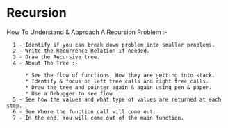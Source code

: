 # Recursion

How To Understand & Approach A Recursion Problem :- 

      1 - Identify if you can break down problem into smaller problems.
      2 - Write the Recurrence Relation if needed.
      3 - Draw the Recursive tree.
      4 - About The Tree :- 

          * See the flow of functions, How they are getting into stack. 
          * Identify & focus on left tree calls and right tree calls.
          * Draw the tree and pointer again & again using pen & paper.
          * Use a Debugger to see flow.
      5 - See how the values and what type of values are returned at each step.
      6 - See Where the function call will come out.
      7 - In the end, You will come out of the main function.
